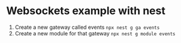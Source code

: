 # Websockets example with nest

1. Create a new gateway called events `npx nest g ga events`
2. Create a new module for that gateway `npx nest g module events`
